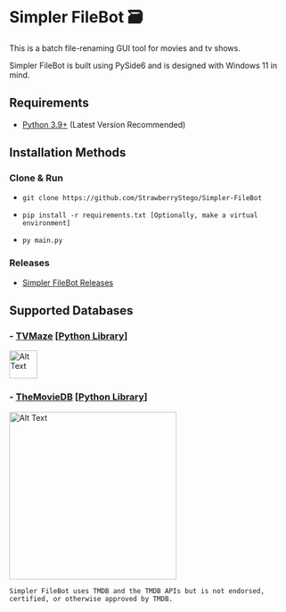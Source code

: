# Simpler FileBot 🗃️
This is a batch file-renaming GUI tool for movies and tv shows.

Simpler FileBot is built using PySide6 and is designed with Windows 11 in mind.

## Requirements
- [Python 3.9+](https://www.python.org/downloads/) (Latest Version Recommended)

## Installation Methods

### Clone & Run
- `git clone https://github.com/StrawberryStego/Simpler-FileBot`

- `pip install -r requirements.txt [Optionally, make a virtual environment]`

- `py main.py`

### Releases
- [Simpler FileBot Releases](https://github.com/StrawberryStego/Simpler-FileBot/releases)

## Supported Databases

### - [TVMaze](https://www.tvmaze.com/) [[Python Library](https://github.com/yakupadakli/python-tvmaze)]
<img src="https://static.tvmaze.com/images/tvm-header-logo.png" alt="Alt Text" height="50">

### - [TheMovieDB](https://www.themoviedb.org/) [[Python Library](https://github.com/celiao/tmdbsimple/)]
<img src="https://www.themoviedb.org/assets/2/v4/logos/v2/blue_long_1-8ba2ac31f354005783fab473602c34c3f4fd207150182061e425d366e4f34596.svg" alt="Alt Text" width="300">

`Simpler FileBot uses TMDB and the TMDB APIs but is not endorsed, certified, or otherwise approved by TMDB.`
